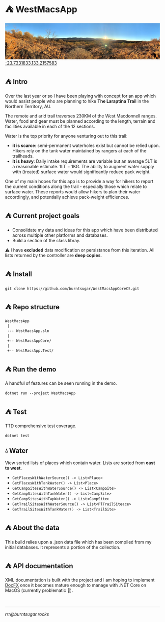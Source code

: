 
# ⛺ WestMacsApp

![coverimage](coverimage.jpg)
[-23.7331833,133.2157583](https://www.google.com/maps/place/23%C2%B043'59.5%22S+133%C2%B012'56.7%22E/@-23.7331454,133.2059951,3586m/data=!3m1!1e3!4m5!3m4!1s0x0:0x0!8m2!3d-23.7331833!4d133.2157583)

## ⛺ Intro

Over the last year or so I have been playing with concept for an app which would assist people who are planning to hike **The Laraptina Trail** in the Northern Territory, AU.

The remote and arid trail traverses 230KM of the West Macdonnell ranges. Water, food and gear must be planned according to the length, terrain and facilities available in each of the 12 sections.

Water is the top priority for anyone venturing out to this trail:
- **it is scarce**: semi-permanent waterholes exist but cannot be relied upon. Hikers rely on the tank water maintained by rangers at each of the trailheads.
- **it is heavy**: Daily intake requirements are variable but an average 5LT is a reasonable estimate. 1LT = 1KG. The ability to augment water supply with (treated) surface water would significantly reduce pack weight.

One of my main hopes for this app is to provide a way for hikers to report the current conditions along the trail - especially those which relate to surface water. These reports would allow hikers to plan their water accordingly, and potentially achieve pack-weight efficiences.

## ⛺ Current project goals

- Consolidate my data and ideas for this app which have been distributed across multiple other platforms and databases.
- Build a section of the class libray.

⚠️ I have **excluded** data modification or persistance from this iteration. All lists returned by the controller are **deep copies**.

## ⛺ Install

`git clone https://github.com/burntsugar/WestMacsAppCoreCS.git`

## ⛺ Repo structure

````
WestMacsApp
 |
 --- WestMacsApp.sln
 |
 +-- WestMacsAppCore/
 |
 +-- WestMacsApp.Test/
 ````

## ⛺ Run the demo
A handful of features can be seen running in the demo.

`dotnet run --project WestMacsApp`

## ⛺ Test
TTD comprehensive test coverage.

`dotnet test`

## 💧 Water
View sorted lists of places which contain water. Lists are sorted from **east to west**.

- `GetPlacesWithWaterSource() -> List<Place>`
- `GetPlacesWithTankWater() -> List<Place>`
- `GetCampSitesWithWaterSource() -> List<CampSite>`
- `GetCampSitesWithTankWater() -> List<CampSite>`
- `GetCampSitesWithTapWater() -> List<CampSite>`
- `GetTrailSitesWithWaterSource() -> List<PlTrailSiteace>`
- `GetTrailSitesWithTankWater() -> List<TrailSite>`

## ⛺ About the data
This build relies upon a .json data file which has been compiled from my initial databases. It represents a portion of the collection.

## ⛺ API documentation
XML documentation is built with the project and I am hoping to implement [DocFX](https://dotnet.github.io/docfx/) once it becomes mature enough to manage with .NET Core on MacOS (currently problematic 👿).

<br>

<hr>

*rrr@<span></span>burntsugar.rocks*